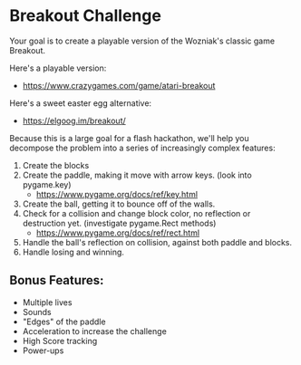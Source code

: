 # Breakout Challenge

Your goal is to create a playable version of the Wozniak's classic game Breakout.

Here's a playable version:

- https://www.crazygames.com/game/atari-breakout

Here's a sweet easter egg alternative:

- https://elgoog.im/breakout/

Because this is a large goal for a flash hackathon, we'll help you decompose the problem into a series of increasingly complex features:

1. Create the blocks
1. Create the paddle, making it move with arrow keys. (look into pygame.key)
   - https://www.pygame.org/docs/ref/key.html
1. Create the ball, getting it to bounce off of the walls.
1. Check for a collision and change block color, no reflection or destruction yet. (investigate pygame.Rect methods)
   - https://www.pygame.org/docs/ref/rect.html
1. Handle the ball's reflection on collision, against both paddle and blocks.
1. Handle losing and winning.

## Bonus Features:

- Multiple lives
- Sounds
- "Edges" of the paddle
- Acceleration to increase the challenge
- High Score tracking
- Power-ups
